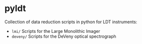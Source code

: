 # pyldt

Collection of data reduction scripts in python for LDT instruments:
  - `lmi/`      Scripts for the Large Monolithic Imager
  - `deveny/`   Scripts for the DeVeny optical spectrograph
